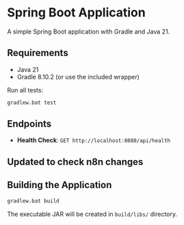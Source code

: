 # Spring Boot Application

A simple Spring Boot application with Gradle and Java 21.

## Requirements

- Java 21
- Gradle 8.10.2 (or use the included wrapper)

Run all tests:
```bash
gradlew.bat test
```

## Endpoints

- **Health Check**: `GET http://localhost:8080/api/health`

## Updated to check n8n changes

## Building the Application

```bash
gradlew.bat build
```

The executable JAR will be created in `build/libs/` directory.

